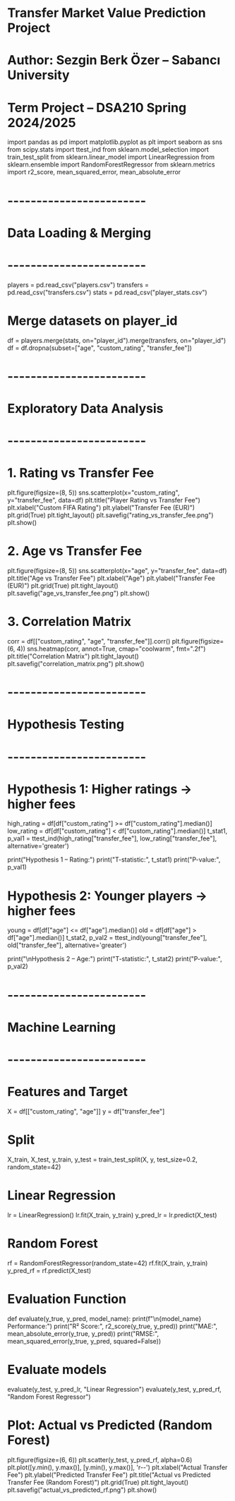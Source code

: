 # Transfer Market Value Prediction Project
# Author: Sezgin Berk Özer – Sabancı University
# Term Project – DSA210 Spring 2024/2025

import pandas as pd
import matplotlib.pyplot as plt
import seaborn as sns
from scipy.stats import ttest_ind
from sklearn.model_selection import train_test_split
from sklearn.linear_model import LinearRegression
from sklearn.ensemble import RandomForestRegressor
from sklearn.metrics import r2_score, mean_squared_error, mean_absolute_error

# ------------------------
# Data Loading & Merging
# ------------------------

players = pd.read_csv("players.csv")
transfers = pd.read_csv("transfers.csv")
stats = pd.read_csv("player_stats.csv")

# Merge datasets on player_id
df = players.merge(stats, on="player_id").merge(transfers, on="player_id")
df = df.dropna(subset=["age", "custom_rating", "transfer_fee"])

# ------------------------
# Exploratory Data Analysis
# ------------------------

# 1. Rating vs Transfer Fee
plt.figure(figsize=(8, 5))
sns.scatterplot(x="custom_rating", y="transfer_fee", data=df)
plt.title("Player Rating vs Transfer Fee")
plt.xlabel("Custom FIFA Rating")
plt.ylabel("Transfer Fee (EUR)")
plt.grid(True)
plt.tight_layout()
plt.savefig("rating_vs_transfer_fee.png")
plt.show()

# 2. Age vs Transfer Fee
plt.figure(figsize=(8, 5))
sns.scatterplot(x="age", y="transfer_fee", data=df)
plt.title("Age vs Transfer Fee")
plt.xlabel("Age")
plt.ylabel("Transfer Fee (EUR)")
plt.grid(True)
plt.tight_layout()
plt.savefig("age_vs_transfer_fee.png")
plt.show()

# 3. Correlation Matrix
corr = df[["custom_rating", "age", "transfer_fee"]].corr()
plt.figure(figsize=(6, 4))
sns.heatmap(corr, annot=True, cmap="coolwarm", fmt=".2f")
plt.title("Correlation Matrix")
plt.tight_layout()
plt.savefig("correlation_matrix.png")
plt.show()

# ------------------------
# Hypothesis Testing
# ------------------------

# Hypothesis 1: Higher ratings → higher fees
high_rating = df[df["custom_rating"] >= df["custom_rating"].median()]
low_rating = df[df["custom_rating"] < df["custom_rating"].median()]
t_stat1, p_val1 = ttest_ind(high_rating["transfer_fee"], low_rating["transfer_fee"], alternative='greater')

print("Hypothesis 1 – Rating:")
print("T-statistic:", t_stat1)
print("P-value:", p_val1)

# Hypothesis 2: Younger players → higher fees
young = df[df["age"] <= df["age"].median()]
old = df[df["age"] > df["age"].median()]
t_stat2, p_val2 = ttest_ind(young["transfer_fee"], old["transfer_fee"], alternative='greater')

print("\nHypothesis 2 – Age:")
print("T-statistic:", t_stat2)
print("P-value:", p_val2)

# ------------------------
# Machine Learning
# ------------------------

# Features and Target
X = df[["custom_rating", "age"]]
y = df["transfer_fee"]

# Split
X_train, X_test, y_train, y_test = train_test_split(X, y, test_size=0.2, random_state=42)

# Linear Regression
lr = LinearRegression()
lr.fit(X_train, y_train)
y_pred_lr = lr.predict(X_test)

# Random Forest
rf = RandomForestRegressor(random_state=42)
rf.fit(X_train, y_train)
y_pred_rf = rf.predict(X_test)

# Evaluation Function
def evaluate(y_true, y_pred, model_name):
    print(f"\n{model_name} Performance:")
    print("R² Score:", r2_score(y_true, y_pred))
    print("MAE:", mean_absolute_error(y_true, y_pred))
    print("RMSE:", mean_squared_error(y_true, y_pred, squared=False))

# Evaluate models
evaluate(y_test, y_pred_lr, "Linear Regression")
evaluate(y_test, y_pred_rf, "Random Forest Regressor")

# Plot: Actual vs Predicted (Random Forest)
plt.figure(figsize=(6, 6))
plt.scatter(y_test, y_pred_rf, alpha=0.6)
plt.plot([y.min(), y.max()], [y.min(), y.max()], 'r--')
plt.xlabel("Actual Transfer Fee")
plt.ylabel("Predicted Transfer Fee")
plt.title("Actual vs Predicted Transfer Fee (Random Forest)")
plt.grid(True)
plt.tight_layout()
plt.savefig("actual_vs_predicted_rf.png")
plt.show()
